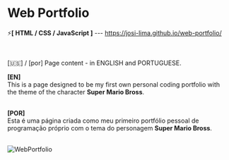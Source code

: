 # Web Portfolio

⚡<strong>[ HTML / CSS / JavaScript ]</strong> --- https://josi-lima.github.io/web-portfolio/

<br>

[🇺🇸] / [por] Page content - in ENGLISH and PORTUGUESE. 
<br>

<strong>[EN]</strong>
<br>
This is a page designed to be my first own personal coding portfolio with the theme of the character <strong>Super Mario Bross</strong>. 

<br>
<strong>[POR]</strong>
<br>
Esta é uma página criada como meu primeiro portfólio pessoal de programação próprio com o tema do personagem <strong>Super Mario Bross</strong>. 
<br>
<br>

![WebPortfolio](https://user-images.githubusercontent.com/108018406/187088319-50e3967d-011e-4d4a-b614-db5f8daffd30.PNG)

